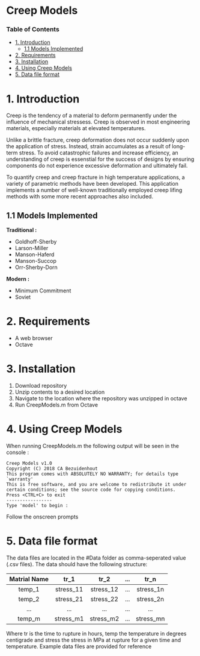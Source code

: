 # Creep Models
### Table of Contents
- [1. Introduction](#1-introduction)
  - [1.1 Models Implemented](#11-models-implemented)
- [2. Requirements](#2-requirements)
- [3. Installation](#3-installation)
- [4. Using Creep Models](#4-using-creep-models)
- [5. Data file format](#5-data-file-format)

# 1. Introduction
Creep is the tendency of a material to deform permanently under the influence of mechanical stressess. Creep is observed in most engineering materials, especially materials at elevated temperatures.

Unlike a brittle fracture, creep deformation does not occur suddenly upon the application of stress. Instead, strain accumulates as a result of long-term stress. To avoid catastrophic failures and increase efficiency, an understanding of creep is essenstial for the success of designs by ensuring components do not experience excessive deformation and ultimately fail.

To quantify creep and creep fracture in high temperature applications, a variety of parametric methods have been developed. This application implements a number of well-known traditionally employed creep lifing methods with some more recent approaches also included.

## 1.1 Models Implemented
**Traditional :**
* Goldhoff-Sherby
* Larson-Miller
* Manson-Haferd
* Manson-Succop
* Orr-Sherby-Dorn

**Modern :**
* Minimum Commitment
* Soviet

# 2. Requirements
* A web browser
* Octave
  
# 3. Installation

1. Download repository
2. Unzip contents to a desired location
3. Navigate to the location where the repository was unzipped in octave
4. Run CreepModels.m from Octave

# 4. Using Creep Models

When running CreepModels.m the following output will be seen in the console :

```text
Creep Models v1.0
Copyright (C) 2018 CA Bezuidenhout
This program comes with ABSOLUTELY NO WARRANTY; for details type `warranty'
This is free software, and you are welcome to redistribute it under certain conditions; see the source code for copying conditions.
Press <CTRL+C> to exit
-----------------
Type 'model' to begin :
```

Follow the onscreen prompts

# 5. Data file format
The data files are located in the #Data folder as comma-seperated value (.csv files). The data should have the following structure:


| Matrial Name  | tr_1      | tr_2      | ...   | tr_n      |
|:-------------:|:---------:|:---------:|:-----:|:---------:|
| temp_1        |stress_11  |stress_12  | ...   | stress_1n |
| temp_2        |stress_21  |stress_22  | ...   | stress_2n |
| ...           |...        |...        | ...   | ...       |
| temp_m        |stress_m1  |stress_m2  | ...   | stress_mn |

Where tr is the time to rupture in hours, temp the temperature in degrees centigrade and stress the stress in MPa at rupture for a given time and temperature.
Example data files are provided for reference
